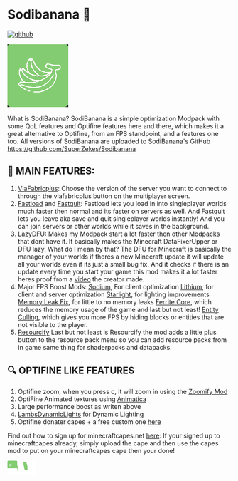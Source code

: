 # Sodibanana 🍌
<a href="https://modrinth.com/modpack/sodibanana"><img alt="github" src="https://cdn.jsdelivr.net/npm/@intergrav/devins-badges@3/assets/cozy/available/modrinth_vector.svg"></a>

![Sodibananalogo](https://raw.githubusercontent.com/SuperZekes/Sodibanana/main/sodibananalogo.png)

What is SodiBanana? SodiBanana is a simple optimization Modpack with some QoL features and Optifine features here and there, which makes it a great alternative to Optifine, from an FPS standpoint, and a features one too. All versions of SodiBanana are uploaded to SodiBanana's GitHub https://github.com/SuperZekes/Sodibanana


## 🍌 MAIN FEATURES:
1. <a href="https://modrinth.com/mod/viafabricplus">ViaFabricplus</a>: Choose the version of the server you want to connect to through the viafabricplus button on the multiplayer screen.
2. <a href="https://modrinth.com/mod/fastload">Fastload</a> and <a href="https://modrinth.com/mod/fastquit">Fastquit</a>: Fastload lets you load in into singleplayer worlds much faster then normal and its faster on servers as well. And Fastquit lets you leave aka save and quit singleplayer worlds instantly! And you can join servers or other worlds while it saves in the background.
3. <a href="https://modrinth.com/mod/lazydfu">LazyDFU</a>: Makes my Modpack start a lot faster then other Modpacks that dont have it. It basically makes the Minecraft DataFixerUpper or DFU lazy. What do I mean by that? The DFU for Minecraft is basically the manager of your worlds if theres a new Minecraft update it will update all your worlds even if its just a small bug fix. And it checks if there is an update every time you start your game this mod makes it a lot faster heres proof from a <a href="https://www.youtube.com/watch?v=gXDqJ598kKA">video</a> the creator made.
4. Major FPS Boost Mods: <a href="https://modrinth.com/mod/sodium">Sodium</a>, For client optimization <a href="https://modrinth.com/mod/lithium">Lithium</a>, for client and server optimization <a href="https://modrinth.com/mod/starlight">Starlight</a>, for lighting improvements <a href="https://modrinth.com/mod/memoryleakfix">Memory Leak Fix</a>, for little to no memory leaks <a href="https://modrinth.com/mod/ferrite-core">Ferrite Core</a>, which reduces the memory usage of the game and last but not least! <a href="https://modrinth.com/mod/entityculling">Entity Culling</a>, which gives you more FPS by hiding blocks or entities that are not visible to the player.
5. <a href="https://modrinth.com/mod/resourcify">Resourcify</a> Last but not least is Resourcify the mod adds a little plus button to the resource pack menu so you can add resource packs from in game same thing for shaderpacks and datapacks.

## 🔍 OPTIFINE LIKE FEATURES
1. Optifine zoom, when you press c, it will zoom in using the <a href="https://modrinth.com/mod/zoomify">Zoomify Mod</a>
2. OptiFine Animated textures using <a href="https://modrinth.com/mod/animatica">Animatica</a>
3. Large performance boost as writen above
4. <a href="https://modrinth.com/mod/lambdynamiclights">LambsDynamicLights</a> for Dynamic Lighting
5. Optifine donater capes + a free custom one <a href="https://drive.google.com/file/d/1vzzSV2qufF_JFXs1CExmGuQykl2Dzasc/view?usp=sharing">here</a> 

Find out how to sign up for minecraftcapes.net <a href="https://www.youtube.com/watch?v=qJ9mr7NtLpo">here</a>: If your signed up to minecraftcapes already, simply upload the cape and then use the capes mod to put on your minecraftcapes cape then your done!

![cape](https://raw.githubusercontent.com/SuperZekes/Sodibanana/main/sodibananacape.png)

#
